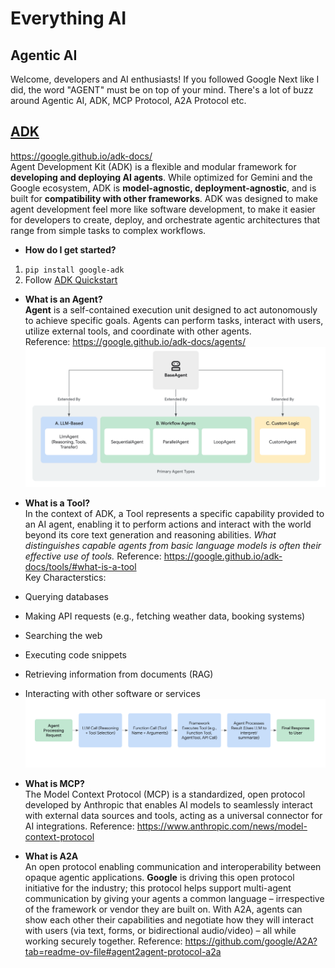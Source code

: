 # Everything AI

## Agentic AI
Welcome, developers and AI enthusiasts! If you followed Google Next like I did, the word "AGENT" must be on top of your mind. There's a lot of buzz around Agentic AI, ADK, MCP Protocol, A2A Protocol etc. 

## [ADK](https://google.github.io/adk-docs/)
https://google.github.io/adk-docs/  
Agent Development Kit (ADK) is a flexible and modular framework for **developing and deploying AI agents**. While optimized for Gemini and the Google ecosystem, ADK is **model-agnostic, deployment-agnostic**, and is built for **compatibility with other frameworks**. ADK was designed to make agent development feel more like software development, to make it easier for developers to create, deploy, and orchestrate agentic architectures that range from simple tasks to complex workflows.

- **How do I get started?**
1. ```pip install google-adk```  
2. Follow [ADK Quickstart](https://google.github.io/adk-docs/get-started/quickstart/)  

- **What is an Agent?**  
**Agent** is a self-contained execution unit designed to act autonomously to achieve specific goals. Agents can perform tasks, interact with users, utilize external tools, and coordinate with other agents.  
Reference: https://google.github.io/adk-docs/agents/  
![Primary Agent Types](images/adk-primary-agent-types.png)  

- **What is a Tool?**  
In the context of ADK, a Tool represents a specific capability provided to an AI agent, enabling it to perform actions and interact with the world beyond its core text generation and reasoning abilities. _What distinguishes capable agents from basic language models is often their effective use of tools._
Reference: https://google.github.io/adk-docs/tools/#what-is-a-tool  
Key Characterstics:
- Querying databases
- Making API requests (e.g., fetching weather data, booking systems)
- Searching the web
- Executing code snippets
- Retrieving information from documents (RAG)
- Interacting with other software or services
![Tool](images/adk-tool.png)

- **What is MCP?**  
The Model Context Protocol (MCP) is a standardized, open protocol developed by Anthropic that enables AI models to seamlessly interact with external data sources and tools, acting as a universal connector for AI integrations.
Reference: https://www.anthropic.com/news/model-context-protocol  

- **What is A2A**  
An open protocol enabling communication and interoperability between opaque agentic applications. **Google** is driving this open protocol initiative for the industry; this protocol helps support multi-agent communication by giving your agents a common language – irrespective of the framework or vendor they are built on. With A2A, agents can show each other their capabilities and negotiate how they will interact with users (via text, forms, or bidirectional audio/video) – all while working securely together.
Reference: https://github.com/google/A2A?tab=readme-ov-file#agent2agent-protocol-a2a 
















